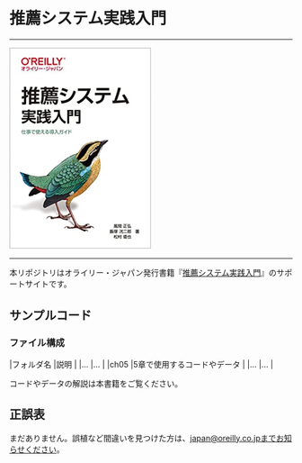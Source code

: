 # 推薦システム実践入門

---

<img src="cover.jpg" width="50%">

---

本リポジトリはオライリー・ジャパン発行書籍『[推薦システム実践入門](https://www.oreilly.co.jp/books/9784873119663/)』のサポートサイトです。


## サンプルコード

### ファイル構成

|フォルダ名 |説明                             |
|...        |...                            |
|ch05       |5章で使用するコードやデータ        |
|...        |...                            |

コードやデータの解説は本書籍をご覧ください。

## 正誤表

まだありません。誤植など間違いを見つけた方は、japan@oreilly.co.jpまでお知らせください。
